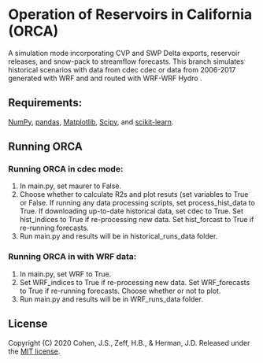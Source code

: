 # Operation of Reservoirs in California (ORCA)

A simulation mode incorporating CVP and SWP Delta exports, reservoir releases, and snow-pack to streamflow forecasts. This branch simulates historical scenarios with data from cdec cdec or data from 2006-2017 generated with WRF and and routed with WRF-WRF Hydro .

## Requirements:
[NumPy](http://www.numpy.org/), [pandas](http://pandas.pydata.org/), [Matplotlib](http://matplotlib.org/), [Scipy](http://www.scipy.org/), and [scikit-learn](http://scikit-learn.org/).

## Running ORCA

### Running ORCA in cdec mode:
1. In main.py, set maurer to False.
2. Choose whether to calculate R2s and plot resuts (set variables to True or False. If running any data processing scripts, set process_hist_data to True. If downloading up-to-date historical data, set cdec to True. Set hist_indices to True if re-processing new data. Set hist_forcast to True if re-running forecasts.
3. Run main.py and results will be in historical_runs_data folder.

### Running ORCA in with WRF data:
1. In main.py, set WRF to True.
2.  Set WRF_indices to True if re-processing new data. Set WRF_forecasts to True if re-running forecasts. Choose whether or not to plot.
3. Run main.py and results will be in WRF_runs_data folder.

## License
Copyright (C) 2020 Cohen, J.S., Zeff, H.B., & Herman, J.D. Released under the [MIT license](LICENSE.md).
